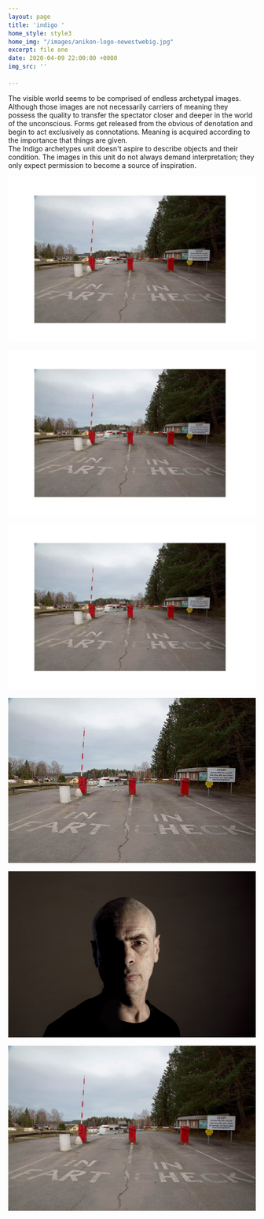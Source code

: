 ```yaml
---
layout: page
title: 'indigo '
home_style: style3
home_img: "/images/anikon-logo-newestwebig.jpg"
excerpt: file one
date: 2020-04-09 22:00:00 +0000
img_src: ''

---
```

The visible world seems to be comprised of endless archetypal images. Although those images are not necessarily carriers of meaning they possess the quality to transfer the spectator closer and deeper in the world of the unconscious. Forms get released from the obvious of denotation and begin to act exclusively as connotations. Meaning is acquired according to the importance that things are given.  
The Indigo archetypes unit doesn't aspire to describe objects and their condition. The images in this unit do not always demand interpretation; they only expect permission to become a source of inspiration.

![](/images/dokimi.jpg)

![](/images/dokimi.jpg)

![](/images/dokimi.jpg)

![](/images/850_MG_3743.2.jpg)

![](/images/00_MG_3530.jpg)

![](/images/1100_MG_3743.jpg)